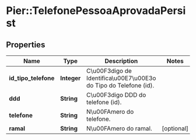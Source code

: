 # Pier::TelefonePessoaAprovadaPersist

## Properties
Name | Type | Description | Notes
------------ | ------------- | ------------- | -------------
**id_tipo_telefone** | **Integer** | C\u00F3digo de Identifica\u00E7\u00E3o do Tipo do Telefone (id). | 
**ddd** | **String** | C\u00F3digo DDD do telefone (id). | 
**telefone** | **String** | N\u00FAmero do telefone. | 
**ramal** | **String** | N\u00FAmero do ramal. | [optional] 


